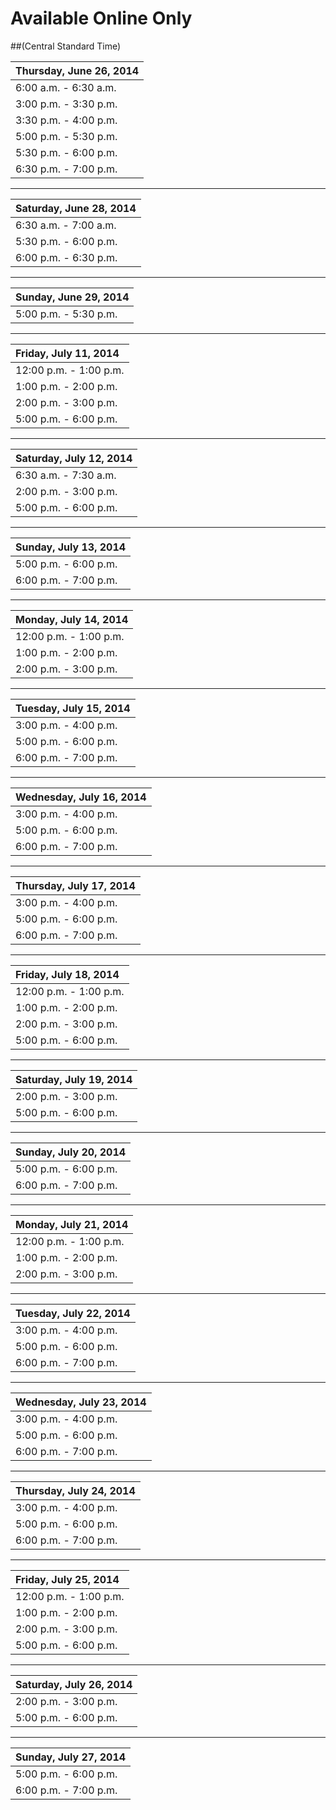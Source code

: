 # Available Online Only 
##(Central Standard Time)

| Thursday, June 26, 2014 |
| :----------------------------- |
| 6:00 a.m. - 6:30 a.m.          |
| 3:00 p.m. - 3:30 p.m.          |
| 3:30 p.m. - 4:00 p.m.          |
| 5:00 p.m. - 5:30 p.m.          |
| 5:30 p.m. - 6:00 p.m.          |
| 6:30 p.m. - 7:00 p.m.          |

---

| Saturday, June 28, 2014 |
| :----------------------------- |
| 6:30 a.m. - 7:00 a.m.          |
| 5:30 p.m. - 6:00 p.m.          |
| 6:00 p.m. - 6:30 p.m.          |

---

| Sunday, June 29, 2014 |
| :----------------------------- |
| 5:00 p.m. - 5:30 p.m.          |



---

| Friday, July 11, 2014 |
| :----------------------------- |
| 12:00 p.m. - 1:00 p.m.         |
| 1:00 p.m. - 2:00 p.m.          |
| 2:00 p.m. - 3:00 p.m.          |
| 5:00 p.m. - 6:00 p.m.          |

---
| Saturday, July 12, 2014 |
| :----------------------------- |
| 6:30 a.m. - 7:30 a.m.          |
| 2:00 p.m. - 3:00 p.m.          |
| 5:00 p.m. - 6:00 p.m.          |

---
| Sunday, July 13, 2014 |
| :----------------------------- |
| 5:00 p.m. - 6:00 p.m.          |
| 6:00 p.m. - 7:00 p.m.          |

---
| Monday, July 14, 2014 |
| :----------------------------- |
| 12:00 p.m. - 1:00 p.m.         |
| 1:00 p.m. - 2:00 p.m.         |
| 2:00 p.m. - 3:00 p.m.         |

---
| Tuesday, July 15, 2014 |
| :----------------------------- |
| 3:00 p.m. - 4:00 p.m.         |
| 5:00 p.m. - 6:00 p.m.         |
| 6:00 p.m. - 7:00 p.m.         |
---

| Wednesday, July 16, 2014 |
| :----------------------------- |
| 3:00 p.m. - 4:00 p.m.         |
| 5:00 p.m. - 6:00 p.m.         |
| 6:00 p.m. - 7:00 p.m.         |
---

| Thursday, July 17, 2014 |
| :----------------------------- |
| 3:00 p.m. - 4:00 p.m.         |
| 5:00 p.m. - 6:00 p.m.         |
| 6:00 p.m. - 7:00 p.m.         |
---

| Friday, July 18, 2014 |
| :----------------------------- |
| 12:00 p.m. - 1:00 p.m.         |
| 1:00 p.m. - 2:00 p.m.          |
| 2:00 p.m. - 3:00 p.m.          |
| 5:00 p.m. - 6:00 p.m.          |
---

| Saturday, July 19, 2014 |
| :----------------------------- |
| 2:00 p.m. - 3:00 p.m.          |
| 5:00 p.m. - 6:00 p.m.          |

---

| Sunday, July 20, 2014 |
| :----------------------------- |
| 5:00 p.m. - 6:00 p.m.          |
| 6:00 p.m. - 7:00 p.m.          |

---
| Monday, July 21, 2014 |
| :----------------------------- |
| 12:00 p.m. - 1:00 p.m.         |
| 1:00 p.m. - 2:00 p.m.         |
| 2:00 p.m. - 3:00 p.m.         |

---
| Tuesday, July 22, 2014 |
| :----------------------------- |
| 3:00 p.m. - 4:00 p.m.         |
| 5:00 p.m. - 6:00 p.m.         |
| 6:00 p.m. - 7:00 p.m.         |
---

| Wednesday, July 23, 2014 |
| :----------------------------- |
| 3:00 p.m. - 4:00 p.m.         |
| 5:00 p.m. - 6:00 p.m.         |
| 6:00 p.m. - 7:00 p.m.         |
---

| Thursday, July 24, 2014 |
| :----------------------------- |
| 3:00 p.m. - 4:00 p.m.         |
| 5:00 p.m. - 6:00 p.m.         |
| 6:00 p.m. - 7:00 p.m.         |
---

| Friday, July 25, 2014 |
| :----------------------------- |
| 12:00 p.m. - 1:00 p.m.         |
| 1:00 p.m. - 2:00 p.m.          |
| 2:00 p.m. - 3:00 p.m.          |
| 5:00 p.m. - 6:00 p.m.          |
---

| Saturday, July 26, 2014 |
| :----------------------------- |
| 2:00 p.m. - 3:00 p.m.          |
| 5:00 p.m. - 6:00 p.m.          |

---

| Sunday, July 27, 2014 |
| :----------------------------- |
| 5:00 p.m. - 6:00 p.m.          |
| 6:00 p.m. - 7:00 p.m.          |

